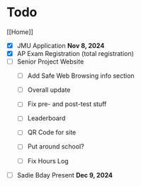 # Todo

[[Home]]

- [x] JMU Application **Nov 8, 2024**
- [x] AP Exam Registration (total registration)
- [ ] Senior Project Website
  - [ ] Add Safe Web Browsing info section

  - [ ] Overall update

  - [ ] Fix pre- and post-test stuff

  - [ ] Leaderboard

  - [ ] QR Code for site

  - [ ] Put around school?

  - [ ] Fix Hours Log
- [ ] Sadie Bday Present **Dec 9, 2024**
